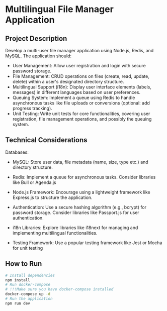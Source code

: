 # Multilingual File Manager Application

## Project Description

Develop a multi-user file manager application using Node.js, Redis, and MySQL. The application should:

- User Management: Allow user registration and login with secure password storage.
- File Management: CRUD operations on files (create, read, update, delete) within a user's designated directory structure.
- Multilingual Support (i18n): Display user interface elements (labels, messages) in different languages based on user preferences.
- Queuing System: Implement a queue using Redis to handle asynchronous tasks like file uploads or conversions (optional: add progress tracking).
- Unit Testing: Write unit tests for core functionalities, covering user registration, file management operations, and possibly the queuing system.

## Technical Considerations

Databases:

- MySQL: Store user data, file metadata (name, size, type etc.) and directory structure.
- Redis: Implement a queue for asynchronous tasks. Consider libraries like Bull or Agenda.js

- Node.js Framework: Encourage using a lightweight framework like Express.js to structure the application.
- Authentication: Use a secure hashing algorithm (e.g., bcrypt) for password storage. Consider libraries like Passport.js for user authentication.
- i18n Libraries: Explore libraries like i18next for managing and implementing multilingual functionalities.
- Testing Framework: Use a popular testing framework like Jest or Mocha for unit testing

## How to Run

```bash
# Install dependencies
npm install
# Run docker-compose
# !!!Make sure you have docker-compose installed
docker-compose up -d
# Run the application
npm run dev
```
